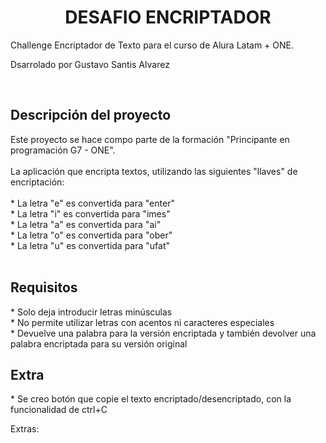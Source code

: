 <h1 align="center"> DESAFIO ENCRIPTADOR</h1>
  
  <p>Challenge Encriptador de Texto para el curso de Alura Latam + ONE.</p> 
  <p>Dsarrolado por Gustavo Santis Alvarez</p> <br/>


<h2 align="left"> Descripción del proyecto</h2>

<p>Este proyecto se hace compo parte de la formación "Principante en programación G7 - ONE". <br/> <br/>
  La aplicación que encripta textos, utilizando las siguientes "llaves" de encriptación: <br/>
  <br/>
  * La letra "e" es convertida para "enter" <br/>
  * La letra "i" es convertida para "imes" <br/>
  * La letra "a" es convertida para "ai" <br/>
  * La letra "o" es convertida para "ober" <br/>
  * La letra "u" es convertida para "ufat" <br/>
  <br/>
</p>

<h2 align="left"> Requisitos</h2>
  <p>
    * Solo deja introducir letras minúsculas <br/>
    * No permite utilizar letras con acentos ni caracteres especiales<br/>
    * Devuelve una palabra para la versión encriptada y también devolver una palabra encriptada para su versión original<br/>
  </p>

<h2 align="left"> Extra</h2>
  <p>
    * Se creo botón que copie el texto encriptado/desencriptado, con la funcionalidad de ctrl+C<br/>
  </p>
Extras:


  

